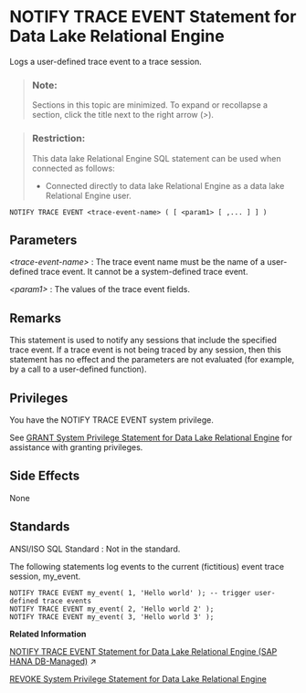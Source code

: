 <!-- loio8171e4fe6ce21014b5a9e34baa895aac -->

# NOTIFY TRACE EVENT Statement for Data Lake Relational Engine

Logs a user-defined trace event to a trace session.



> ### Note:  
> Sections in this topic are minimized. To expand or recollapse a section, click the title next to the right arrow \(*\>*\).



> ### Restriction:  
> This data lake Relational Engine SQL statement can be used when connected as follows:
> 
> -   Connected directly to data lake Relational Engine as a data lake Relational Engine user.



```
NOTIFY TRACE EVENT <trace-event-name> ( [ <param1> [ ,... ] ] )
```



<a name="loio8171e4fe6ce21014b5a9e34baa895aac__notify_trace_event_parameters1"/>

## Parameters

  *<trace-event-name\>* 
 :   The trace event name must be the name of a user-defined trace event. It cannot be a system-defined trace event.

   *<param1\>* 
 :   The values of the trace event fields.

 

<a name="loio8171e4fe6ce21014b5a9e34baa895aac__notify_trace_event_remarks1"/>

## Remarks

This statement is used to notify any sessions that include the specified trace event. If a trace event is not being traced by any session, then this statement has no effect and the parameters are not evaluated \(for example, by a call to a user-defined function\).



<a name="loio8171e4fe6ce21014b5a9e34baa895aac__notify_trace_event_priv1"/>

## Privileges

You have the NOTIFY TRACE EVENT system privilege.

See [GRANT System Privilege Statement for Data Lake Relational Engine](grant-system-privilege-statement-for-data-lake-relational-engine-a3dfcb0.md) for assistance with granting privileges.



<a name="loio8171e4fe6ce21014b5a9e34baa895aac__notify_trace_event_side_effects1"/>

## Side Effects

None



<a name="loio8171e4fe6ce21014b5a9e34baa895aac__notify_trace_event_standards1"/>

## Standards

 ANSI/ISO SQL Standard
 :   Not in the standard.

 

The following statements log events to the current \(fictitious\) event trace session, my\_event.

```
NOTIFY TRACE EVENT my_event( 1, 'Hello world' ); -- trigger user-defined trace events
NOTIFY TRACE EVENT my_event( 2, 'Hello world 2' );
NOTIFY TRACE EVENT my_event( 3, 'Hello world 3' );
```

**Related Information**  


[NOTIFY TRACE EVENT Statement for Data Lake Relational Engine (SAP HANA DB-Managed)](https://help.sap.com/viewer/a898e08b84f21015969fa437e89860c8/2023_1_QRC/en-US/e3c01f5594f0442daf8275954bc2bb57.html "Logs a user-defined trace event to a trace session.") :arrow_upper_right:

[REVOKE System Privilege Statement for Data Lake Relational Engine](revoke-system-privilege-statement-for-data-lake-relational-engine-a3eadda.md "Removes specific system privileges from specific users and the right to administer the privilege.")

